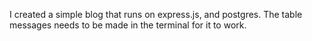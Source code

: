 I created a simple blog that runs on express.js, and postgres. 
The table messages needs to be made in the terminal for it to work.